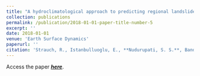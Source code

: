 ```yaml
---
title: "A hydroclimatological approach to predicting regional landslide probability using Landlab"
collection: publications
permalink: /publication/2018-01-01-paper-title-number-5
excerpt: ''
date: 2018-01-01
venue: 'Earth Surface Dynamics'
paperurl: ''
citation: 'Strauch, R., Istanbulluoglu, E., **Nudurupati, S. S.**, Bandaragoda, C., Gasparini, N. M., & Tucker, G. E. (2018). A hydroclimatological approach to predicting regional landslide probability using Landlab. Earth Surface Dynamics, 6(1), 49-75.'
---
```


Access the paper ***[here](http://saisiddu.github.io/files/RondaStrauch_2017_ESurf_LandlabLandslides_paper.pdf)***. 